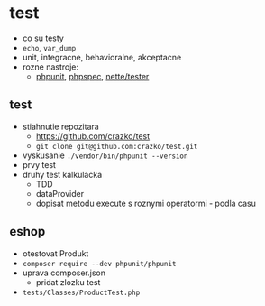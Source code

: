 # test

- co su testy
- `echo`, `var_dump`
- unit, integracne, behavioralne, akceptacne
- rozne nastroje:
	- [phpunit](https://phpunit.de/index.html), [phpspec](http://www.phpspec.net/en/stable/), [nette/tester](https://tester.nette.org/)

## test
- stiahnutie repozitara
	- https://github.com/crazko/test
	- `git clone git@github.com:crazko/test.git`
- vyskusanie `./vendor/bin/phpunit --version`
- prvy test
- druhy test kalkulacka
	- TDD
	- dataProvider
	- dopisat metodu execute s roznymi operatormi - podla casu

## eshop
- otestovat Produkt
- `composer require --dev phpunit/phpunit`
- uprava composer.json
	- pridat zlozku test
- `tests/Classes/ProductTest.php`